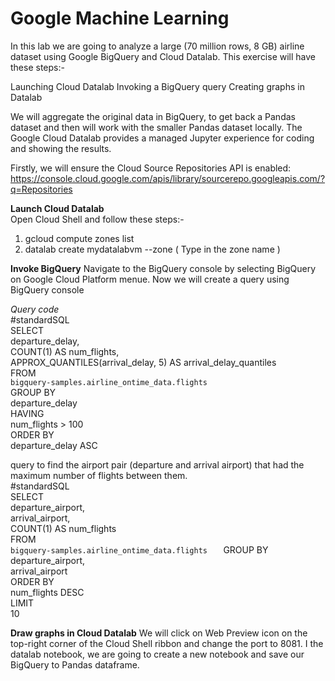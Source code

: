 # Google Machine Learning
In this lab we are going to analyze a large (70 million rows, 8 GB) airline dataset using Google BigQuery and Cloud Datalab.
This exercise will have these steps:-

Launching Cloud Datalab
Invoking a BigQuery query
Creating graphs in Datalab

We will aggregate the original data in BigQuery, to get back a Pandas dataset and then will work with the smaller Pandas dataset locally. The Google Cloud Datalab provides a managed Jupyter experience for coding and showing the results.

Firstly, we will ensure the Cloud Source Repositories API is enabled: 
https://console.cloud.google.com/apis/library/sourcerepo.googleapis.com/?q=Repositories

**Launch Cloud Datalab**  
Open Cloud Shell and follow these steps:-
1. gcloud compute zones list 
2. datalab create mydatalabvm --zone <ZONE>( Type in the zone name ) 

**Invoke BigQuery**
Navigate to the BigQuery console by selecting BigQuery on Google Cloud Platform menue.
Now we will create a query using BigQuery console

*Query code*  
#standardSQL  
SELECT   
  departure_delay,   
  COUNT(1) AS num_flights,   
  APPROX_QUANTILES(arrival_delay, 5) AS arrival_delay_quantiles   
FROM   
  `bigquery-samples.airline_ontime_data.flights`   
GROUP BY      
   departure_delay   
HAVING     
   num_flights > 100   
ORDER BY     
   departure_delay ASC   


query to find the airport pair (departure and arrival airport) that had the maximum number of flights between them.     
#standardSQL  
SELECT  
  departure_airport,  
  arrival_airport,  
  COUNT(1) AS num_flights   
FROM   
  `bigquery-samples.airline_ontime_data.flights   `
GROUP BY   
  departure_airport,   
  arrival_airport   
ORDER BY  
  num_flights DESC  
LIMIT   
  10    
  
**Draw graphs in Cloud Datalab** 
We will click on Web Preview icon on the top-right corner of the Cloud Shell ribbon and change the port to 8081.
I the datalab notebook, we are going to create a new notebook and save our BigQuery to Pandas dataframe.
